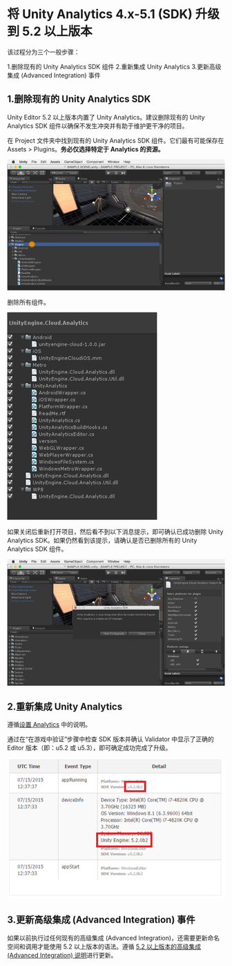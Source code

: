 将 Unity Analytics 4.x-5.1 (SDK) 升级到 5.2 以上版本
==================================

该过程分为三个一般步骤：

1.删除现有的 Unity Analytics SDK 组件
2.重新集成 Unity Analytics
3.更新高级集成 (Advanced Integration) 事件

1.删除现有的 Unity Analytics SDK
---------------------------------------
Unity Editor 5.2 以上版本内置了 Unity Analytics。建议删除现有的 Unity Analytics SDK 组件以确保不发生冲突并有助于维护更干净的项目。

在 Project 文件夹中找到现有的 Unity Analytics SDK 组件。它们最有可能保存在 Assets > Plugins。**务必仅选择特定于 Analytics 的资源。**

![](../uploads/Main/AnalyticsUpgradeDeleteSDK.gif) 

删除所有组件。


![](../uploads/Main/AnalyticsUpgradeDeleteComponents.png) 


如果关闭后重新打开项目，然后看不到以下消息提示，即可确认已成功删除 Unity Analytics SDK。如果仍然看到该提示，请确认是否已删除所有的 Unity Analytics SDK 组件。

![](../uploads/Main/AnalyticsUpgradeConfirmationSDKRemoved.jpg) 

2.重新集成 Unity Analytics
---------------------------------
遵循[设置 Analytics](UnityAnalyticsOverview.html) 中的说明。

通过在“在游戏中验证”步骤中检查 SDK 版本并确认 Validator 中显示了正确的 Editor 版本（即：u5.2 或 u5.3），即可确定成功完成了升级。

![](../uploads/Main/AnalyticsValidate52.png) 
 

3.更新高级集成 (Advanced Integration) 事件
------------------------------------
如果以前执行过任何现有的高级集成 (Advanced Integration)，还需要更新命名空间和调用才能使用 5.2 以上版本的语法。遵循 [5.2 以上版本的高级集成 (Advanced Integration) 说明](UnityAnalyticsAdvancedSDK.html)进行更新。
